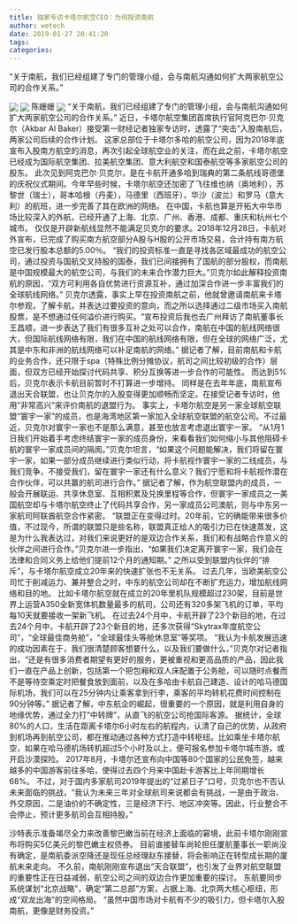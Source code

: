 ```yaml
---
title: 独家专访卡塔尔航空CEO：为何投资南航
author: wetech
date: 2019-01-27 20:41:20
tags: 
categories: 
---
```

“关于南航，我们已经组建了专门的管理小组，会与南航沟通如何扩大两家航空公司的合作关系。”
<!-- more -->
<img align="center" border="0" src="https://imgcdn.yicai.com/uppics/images/2019/01/bcf3505e0c1115bcc358ce22e3019e68.jpg" />
<img align="center" border="0" src="https://imgcdn.yicai.com/uppics/images/2019/01/6d1d69622e009261f9f4147ab22aa561.jpg" />
陈姗姗
<img align="center" border="0" src="https://imgcdn.yicai.com/uppics/images/2019/01/89b3a27ec143daa3e524045ec5560375.jpg" />
“关于南航，我们已经组建了专门的管理小组，会与南航沟通如何扩大两家航空公司的合作关系。”
近日，卡塔尔航空集团首席执行官阿克巴尔·贝克尔（Akbar Al Baker）接受第一财经记者独家专访时，透露了“突击”入股南航后，两家公司后续的合作计划。
这家总部位于卡塔尔多哈的航空公司，因为2018年底宣布入股南方航空的消息，再次引起全球航空业的关注，而在此之前，卡塔尔航空已经成为国际航空集团、拉美航空集团、意大利航空和国泰航空等多家航空公司的股东。
此次见到阿克巴尔·贝克尔，是在卡航开通多哈到瑞典的第二条航线哥德堡的庆祝仪式期间。今年早些时候，卡塔尔航空还加密了飞往维也纳（奥地利），苏黎世（瑞士），哥本哈根（丹麦），马德里（西班牙），华沙（波兰）和罗马（意大利）的航班，进一步完善了其在欧洲的网络。
在中国，卡航也算是开拓大中华市场比较深入的外航，已经开通了上海、北京、广州、香港、成都、重庆和杭州七个城市。
仅仅是开辟新航线显然不能满足贝克尔的要求。2018年12月28日，卡航对外宣布，已完成了购买南方航空部分A股与H股的公开市场交易，合计持有南方航空已发行股本总额的5.00％。
“我们的投资标准一直是寻找各区域最成功的航空公司，通过投资与国航交叉持股的国泰，我们已间接拥有了国航的部分股权，而南航是中国规模最大的航空公司，与我们的未来合作潜力巨大。”贝克尔如此解释投资南航的原因，“双方可利用各自优势进行资源互补，通过加深合作进一步丰富我们的全球航线网络。”
贝克尔透露，事实上早在投资南航之前，他就曾邀请南航来卡塔尔参观，了解卡航，并表达过要投资的意向，而之所以选择通过二级市场买入南航股票，是不想通过任何溢价进行购买。“宣布投资后我也去广州拜访了南航董事长王昌顺，进一步表达了我们有很多互补之处可以合作，南航在中国的航线网络很大，但国际航线网络有限，我们在中国的航线网络有限，但在全球的网络广泛，尤其是中东和非洲的航线网络可以补足南航的网络。”
据记者了解，目前南航和卡航的业务合作，还只限于spa（特殊比例分摊协议，航司之间比较初级的合作）层面，但双方已经开始探讨代码共享、积分互换等进一步合作的可能性。
而达到5%后，贝克尔表示卡航目前暂时不打算进一步增持。
同样是在去年年底，南航宣布退出天合联盟，也让贝克尔的入股变得更加顺畅而坚定。在接受记者专访时，他用“非常高兴“来评价南航的退盟行为。
事实上，卡塔尔航空是另一家全球航空联盟“寰宇一家”的成员，也是海湾地区第一家加入全球航空联盟的航空公司。不过最近，贝克尔对寰宇一家也不是那么满意，甚至也放言考虑退出寰宇一家。
“从1月1日我们开始着手考虑终结寰宇一家的成员身份，来看看我们如何缩小与其他阻碍卡航的寰宇一家成员间的隔阂。”贝克尔坦言，“如果这个问题能解决，我们将留在寰宇一家，如果一部分成员继续进行类似行动，将卡航视作寰宇一家的二线成员，与我们竞争，不接受我们，留在寰宇一家还有什么意义？我们宁愿和将卡航视作潜在合作伙伴，可以共赢的航司进行合作。”
据记者了解，作为航空联盟内的成员，一般会开展联运、共享休息室、互相积累及兑换里程等合作，但寰宇一家成员之一美国航空却与卡塔尔航空终止了代码共享合作，另一家成员公司澳航，则与中东另一家航司阿联酋航空合作紧密。
“联盟正在变得过时。20年前，它的确能带来很多价值，不过现今，所谓的联盟只是些名称，联盟真正给人的吸引力已在快速蒸发，这是为什么我表达过，对我们来说更好的是双边合作关系，我们和有战略合作意义的伙伴之间进行合作。”贝克尔进一步指出，“如果我们决定离开寰宇一家，我们会在法律和合同义务上给他们提前12个月的通知期。”
之所以受到联盟内伙伴的“排斥”，与卡塔尔航空成立20年来的快速扩张也不无关系。
过去几年，当欧美航空公司忙于削减运力、兼并整合之时，中东的航空公司却在不断扩充运力，增加航线网络和目的地。
比如卡塔尔航空就在成立的20年里机队规模超过230架，目前是世界上运营A350全新宽体机数量最多的航司，公司还有320多架飞机的订单，平均每10天就要接收一架新飞机。
在过去24个月中，卡航开辟了23个新目的地，在过去24个月中，卡航开辟了23个新目的地，还多次获得“Skytrax年度航空公司”，“全球最佳商务舱”，“全球最佳头等舱休息室”等奖项。
“我认为卡航发展迅速的成功因素在于，我们很清楚顾客想要什么，以及我们要做什么，”贝克尔对记者指出，“还是有很多消费者期望有更好的服务，更被重视和更高品质的产品，因此我们一直在产品上创新，包括第一个把包厢和双人床配置于公务舱，可以随时点餐而不是等待空乘定时把餐食放到面前，以及在多哈由卡航自己建造、设计的哈马德国际机场，我们可以在25分钟内让乘客拿到行李，乘客的平均转机花费时间控制在90分钟等。”
据记者了解，中东航企的崛起，很重要的一个原因，就是利用自身的地缘优势，通过全力打“中转牌”，从直飞的航空公司抢国际客源。
据统计，全球80%的人口，生活在距离卡塔尔6小时左右的航程内，认清了自己的优势，从政府到机场再到航空公司，都在推动通过各种方式打造中转枢纽。比如乘坐卡塔尔航空，如果在哈马德机场转机超过5个小时及以上，便可报名参加卡塔尔城市游，或开启沙漠探险。
2017年8月，卡塔尔还宣布向中国等80个国家的公民免签，越来越多的中国游客前往多哈，使得过去四个月来中国赴卡游客比上年同期增长68%。
不过，对于国内多家航司2019年提出的“过紧日子”口号，贝克尔也不否认未来面临的挑战，“我认为未来三年对全球航司来说都会有挑战，一是由于政治、外交原因，二是油价的不确定性，三是经济下行、地区冲突等。因此，行业整合不会停止，预计更多航司会互相持股。”
 
 
沙特表示准备竭尽全力来改善黎巴嫩当前在经济上面临的窘境，此前卡塔尔刚刚宣布将购买5亿美元的黎巴嫩主权债券。
目前谁接替车尚轮担任厦航董事长一职尚没有确定，是南航委派空降还是现任总经理赵东接替，将会影响正在转型成长期的厦航未来走向。
不久前，南航刚刚宣布退出“天合联盟”，也引发了业界对航空联盟的重要性正在日益减弱，航空公司之间的双边合作更加重要的探讨。
东航要同步系统谋划“北京战略”，确定“第二总部”方案，占据上海、北京两大核心枢纽，形成“双龙出海”的空间格局。
“虽然中国市场对卡航有不少的吸引力，但卡塔尔入股南航，更像是财务投资。”
